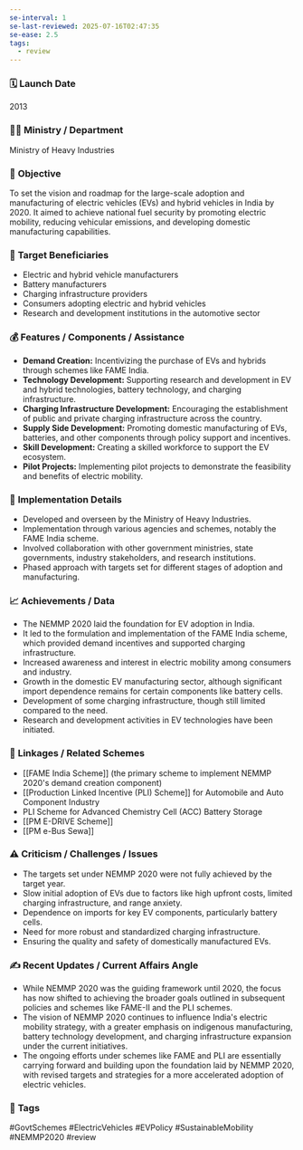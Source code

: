 ```yaml
---
se-interval: 1
se-last-reviewed: 2025-07-16T02:47:35
se-ease: 2.5
tags:
  - review
---
```


### 🗓️ **Launch Date**
2013

### 🧑‍🏫 **Ministry / Department**
Ministry of Heavy Industries

### 🎯 **Objective**
To set the vision and roadmap for the large-scale adoption and manufacturing of electric vehicles (EVs) and hybrid vehicles in India by 2020. It aimed to achieve national fuel security by promoting electric mobility, reducing vehicular emissions, and developing domestic manufacturing capabilities.

### 👥 **Target Beneficiaries**
- Electric and hybrid vehicle manufacturers
- Battery manufacturers
- Charging infrastructure providers
- Consumers adopting electric and hybrid vehicles
- Research and development institutions in the automotive sector

### 💰 **Features / Components / Assistance**
- **Demand Creation:** Incentivizing the purchase of EVs and hybrids through schemes like FAME India.
- **Technology Development:** Supporting research and development in EV and hybrid technologies, battery technology, and charging infrastructure.
- **Charging Infrastructure Development:** Encouraging the establishment of public and private charging infrastructure across the country.
- **Supply Side Development:** Promoting domestic manufacturing of EVs, batteries, and other components through policy support and incentives.
- **Skill Development:** Creating a skilled workforce to support the EV ecosystem.
- **Pilot Projects:** Implementing pilot projects to demonstrate the feasibility and benefits of electric mobility.

### 📍 **Implementation Details**
- Developed and overseen by the Ministry of Heavy Industries.
- Implementation through various agencies and schemes, notably the FAME India scheme.
- Involved collaboration with other government ministries, state governments, industry stakeholders, and research institutions.
- Phased approach with targets set for different stages of adoption and manufacturing.

### 📈 **Achievements / Data**
- The NEMMP 2020 laid the foundation for EV adoption in India.
- It led to the formulation and implementation of the FAME India scheme, which provided demand incentives and supported charging infrastructure.
- Increased awareness and interest in electric mobility among consumers and industry.
- Growth in the domestic EV manufacturing sector, although significant import dependence remains for certain components like battery cells.
- Development of some charging infrastructure, though still limited compared to the need.
- Research and development activities in EV technologies have been initiated.

### 🧩 **Linkages / Related Schemes**
- [[FAME India Scheme]] (the primary scheme to implement NEMMP 2020's demand creation component)
- [[Production Linked Incentive (PLI) Scheme]] for Automobile and Auto Component Industry
- PLI Scheme for Advanced Chemistry Cell (ACC) Battery Storage
- [[PM E-DRIVE Scheme]]
- [[PM e-Bus Sewa]]

### ⚠️ **Criticism / Challenges / Issues**
- The targets set under NEMMP 2020 were not fully achieved by the target year.
- Slow initial adoption of EVs due to factors like high upfront costs, limited charging infrastructure, and range anxiety.
- Dependence on imports for key EV components, particularly battery cells.
- Need for more robust and standardized charging infrastructure.
- Ensuring the quality and safety of domestically manufactured EVs.

### ✍️ **Recent Updates / Current Affairs Angle**
- While NEMMP 2020 was the guiding framework until 2020, the focus has now shifted to achieving the broader goals outlined in subsequent policies and schemes like FAME-II and the PLI schemes.
- The vision of NEMMP 2020 continues to influence India's electric mobility strategy, with a greater emphasis on indigenous manufacturing, battery technology development, and charging infrastructure expansion under the current initiatives.
- The ongoing efforts under schemes like FAME and PLI are essentially carrying forward and building upon the foundation laid by NEMMP 2020, with revised targets and strategies for a more accelerated adoption of electric vehicles.

### 🔗 **Tags**
#GovtSchemes #ElectricVehicles #EVPolicy #SustainableMobility #NEMMP2020
#review